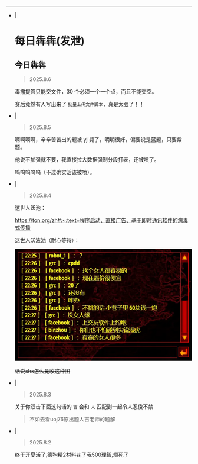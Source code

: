 ---
- |
    # 每日犇犇(发泄)

    ## 今日犇犇

    > 2025.8.6

    毒瘤提答只能交文件，$30$ 个必须一个一个点，而且不能交空。

    赛后竟然有人写出来了 `批量上传文件脚本`，真是太强了！！

- |

    > 2025.8.5

    啊啊啊啊，辛辛苦苦出的题被 yj 毙了，明明很好，偏要说是蓝题，只要紫题。

    他说不加强就不要，我直接拉大数据强制分段打表，还被喷了。

    呜呜呜呜呜（不过确实活该被喷）。

- |

    > 2025.8.4

    这世人沃池：

    <https://ton.org/zh#:~:text=程序启动、直接广告、基于即时通讯软件的病毒式传播>

    
    这世人沃液池（耐心等待）：

    ![](/image/wreak1.webp)

    ~~话说xhx怎么竟收这种图~~

- |

    > 2025.8.3

    关于你双击下面这句话的 `吉` 会和 `人` 匹配到一起令人忍俊不禁

    > 不如去看uoj76原出题人吉老师的题解

- |

    > 2025.8.2

    终于开夏活了,德狗精2材料花了我500理智,烦死了
